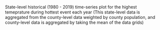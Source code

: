 State-level historical (1980 - 2019) time-series plot for the highest temeprature during hottest event each year (This state-level data is aggregated from the county-level data weighted by county population, and county-level data is aggregated by taking the mean of the data grids)
